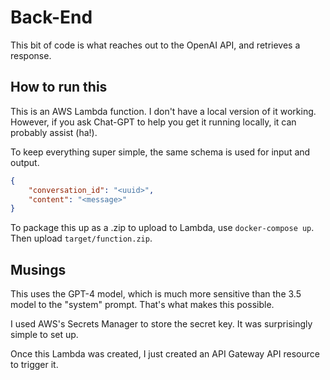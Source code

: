 # Back-End

This bit of code is what reaches out to the OpenAI API, and retrieves a response.

## How to run this

This is an AWS Lambda function. I don't have a local version of it working. However, if you ask Chat-GPT to help you get it running locally, it can probably assist (ha!).


To keep everything super simple, the same schema is used for input and output.

```json
{
    "conversation_id": "<uuid>",
    "content": "<message>"
}
```

To package this up as a .zip to upload to Lambda, use `docker-compose up`. Then upload `target/function.zip`.

## Musings

This uses the GPT-4 model, which is much more sensitive than the 3.5 model to the "system" prompt. That's what makes this possible.

I used AWS's Secrets Manager to store the secret key. It was surprisingly simple to set up.

Once this Lambda was created, I just created an API Gateway API resource to trigger it.

